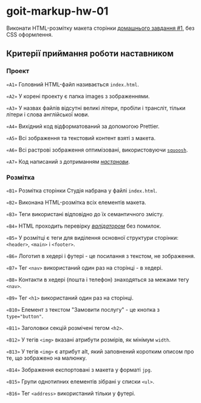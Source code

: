 # goit-markup-hw-01
Виконати HTML-розмітку макета сторінки [домашнього завдання #1](https://www.figma.com/file/1ehrLBauvVFu4mVhxsHzyZ/Web-Studio-(Version-2.1)?node-id=0%3A1), без CSS оформлення.

## Критерії приймання роботи наставником

### Проект
`«A1»` Головний HTML-файл називається `index.html`.

`«A2»` У корені проекту є папка images з зображеннями.

`«A3»` У назвах файлів відсутні великі літери, пробіли і трансліт, тільки літери і слова англійської мови.

`«A4»` Вихідний код відформатований за допомогою Prettier.

`«A5»` Всі зображення та текстовий контент взяті з макета.

`«A6»` Всі растрові зображення оптимізовані, використовуючи [`squoosh`](https://squoosh.app/).

`«A7»` Код написаний з дотриманням [*настанови*](https://codeguide.co/).

### Розмітка
`«B1»` Розмітка сторінки Студія набрана у файлі `index.html`.

`«B2»` Виконана HTML-розмітка всіх елементів макета.

`«B3»` Теги використані відповідно до їх семантичного змісту.

`«B4»` HTML проходить перевірку [*валідатором*](http://validator.w3.org/nu/) без помилок.

`«B5»` У розмітці є теги для виділення основної структури сторінки: `<header>`, `<main>` і `<footer>`.

`«B6»` Логотип в хедері і футері - це посилання з текстом, не зображення.

`«B7»` Тег `<nav>` використаний один раз на сторінці - в хедері.

`«B8»` Контакти в хедері (пошта і телефон) знаходяться за межами тегу `<nav>`.

`«B9»` Тег `<h1>` використаний один раз на сторінці.

`«B10»` Елемент з текстом "Замовити послугу" - це кнопка з `type="button"`.

`«B11»` Заголовки секцій розмічені тегом `<h2>`.

`«B12»` У тегів `<img>` вказані атрибути розмірів, як мінімум `width`.

`«B13»` У тегів `<img>` є атрибут alt, який заповнений коротким описом про те, що зображено на малюнку.

`«B14»` Зображення експортовані з макета у форматі `jpg`.

`«B15»` Групи однотипних елементів зібрані у списки `<ul>`.

`«B16»` Тег `<address>` використаний тільки у футері.
